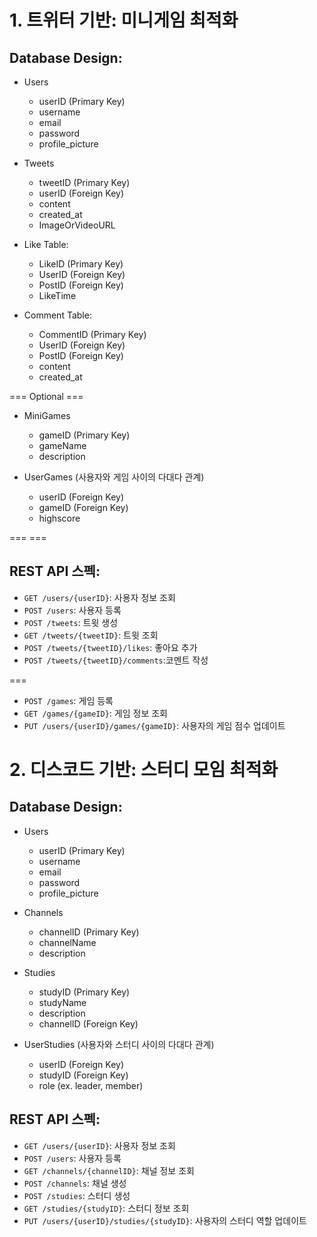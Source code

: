 

# 1. 트위터 기반: 미니게임 최적화

## Database Design:

- Users
    - userID (Primary Key)
    - username
    - email
    - password
    - profile_picture

- Tweets
    - tweetID (Primary Key)
    - userID (Foreign Key)
    - content
    - created_at
    - ImageOrVideoURL

- Like Table:
    - LikeID (Primary Key)
    - UserID (Foreign Key)
    - PostID (Foreign Key)
    - LikeTime

- Comment Table:
    - CommentID (Primary Key)
    - UserID (Foreign Key)
    - PostID (Foreign Key)
    - content
    - created_at

=== Optional ===

- MiniGames
    - gameID (Primary Key)
    - gameName
    - description

- UserGames (사용자와 게임 사이의 다대다 관계)
    - userID (Foreign Key)
    - gameID (Foreign Key)
    - highscore

=== ===

## REST API 스펙:

- `GET /users/{userID}`: 사용자 정보 조회
- `POST /users`: 사용자 등록
- `POST /tweets`: 트윗 생성
- `GET /tweets/{tweetID}`: 트윗 조회
- `POST /tweets/{tweetID}/likes`: 좋아요 추가
- `POST /tweets/{tweetID}/comments`:코멘트 작성

===
- `POST /games`: 게임 등록
- `GET /games/{gameID}`: 게임 정보 조회
- `PUT /users/{userID}/games/{gameID}`: 사용자의 게임 점수 업데이트



# 2. 디스코드 기반: 스터디 모임 최적화 

## Database Design:

- Users
    - userID (Primary Key)
    - username
    - email
    - password
    - profile_picture

- Channels
    - channelID (Primary Key)
    - channelName
    - description

- Studies
    - studyID (Primary Key)
    - studyName
    - description
    - channelID (Foreign Key)

- UserStudies (사용자와 스터디 사이의 다대다 관계)
    - userID (Foreign Key)
    - studyID (Foreign Key)
    - role (ex. leader, member)

## REST API 스펙:

- `GET /users/{userID}`: 사용자 정보 조회
- `POST /users`: 사용자 등록
- `GET /channels/{channelID}`: 채널 정보 조회
- `POST /channels`: 채널 생성
- `POST /studies`: 스터디 생성
- `GET /studies/{studyID}`: 스터디 정보 조회
- `PUT /users/{userID}/studies/{studyID}`: 사용자의 스터디 역할 업데이트
